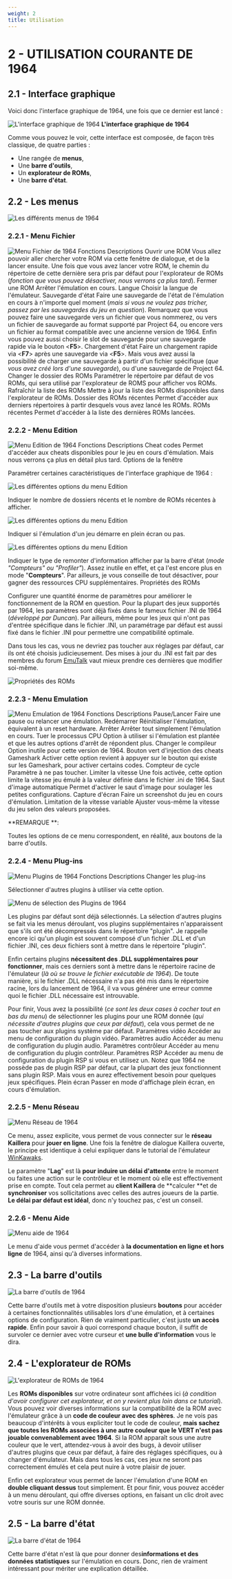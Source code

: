 ```yaml
---
weight: 2
title: Utilisation
---
```


# 2 - UTILISATION COURANTE DE 1964

## 2.1 - Interface graphique

Voici donc l'interface graphique de 1964, une fois que ce
dernier est lancé :

![L'interface graphique de 1964](/emulators/1964/configure/ihm.jpg)
**L'interface graphique de 1964**

Comme vous pouvez le voir, cette interface est
composée, de façon très classique, de
quatre parties :

* Une rangée de **menus**,
* Une **barre d'outils**,
* Un **explorateur de ROMs**,
* Une **barre d'état**.

## 2.2 - Les menus

![Les différents menus de 1964](/emulators/1964/configure/menus.jpg)

### 2.2.1 - Menu Fichier

![Menu Fichier de 1964](/emulators/1964/configure/fichier.jpg)
Fonctions
Descriptions
Ouvrir une ROM
Vous allez pouvoir aller chercher votre ROM via cette
fenêtre de dialogue, et de la lancer ensuite. Une fois que
vous avez lancer votre ROM, le chemin du répertoire de cette
dernière sera pris par défaut pour l'explorateur
de ROMs (_fonction que vous pouvez désactiver, nous
verrons ça plus tard_). Fermer une ROM
Arrêter l'émulation en cours. Langue
Choisir la langue de l'émulateur. Sauvegarde d'état
Faire une sauvegarde de l'état de
l'émulation en cours à n'importe quel moment
(_mais si vous ne voulez pas tricher, passez par les
sauvegardes du jeu en question_). Remarquez que vous pouvez
faire une
sauvegarde vers un fichier que vous nommerez, ou vers un fichier de
sauvegarde au format supporté par Project 64, ou encore vers
un fichier au format
compatible avec une ancienne version de 1964\. Enfin vous pouvez aussi
choisir le slot de sauvegarde pour une sauvegarde rapide via le bouton
<**F5**\>. Chargement d'état Faire un chargement rapide via <**F7**\>
après une sauvegarde via <**F5**\>.
Mais vous avez
aussi la possibilité de charger une sauvegarde à
partir d'un fichier spécifique (_que vous avez
créé lors d'une sauvegarde_), ou d'une
sauvegarde de Project 64\. Changer le dossier des ROMs
Paramétrer le répertoire par
défaut de vos ROMs, qui sera utilisé par
l'explorateur de ROMS pour afficher vos ROMs. Rafraîchir la liste des ROMs Mettre à jour la liste des ROMs disponibles
dans l'explorateur de ROMs. Dossier des ROMs récentes Permet d'accéder aux derniers
répertoires à partir desquels vous avez
lancé les ROMs. ROMs récentes Permet d'accéder à la liste des
dernières ROMs lancées.

### 2.2.2 - Menu Edition

![Menu Edition de 1964](/emulators/1964/configure/edition.jpg)
Fonctions
Descriptions
Cheat codes Permet d'accéder aux cheats disponibles pour
le jeu en cours d'émulation. Mais nous verrons ça
plus en détail plus tard. Options
de la fenêtre

Paramétrer certaines
caractéristiques de l'interface graphique de 1964 :

![Les différentes options du menu Edition](/emulators/1964/configure/fichier1.jpg)

Indiquer le nombre de dossiers récents et le
nombre de ROMs récentes à afficher.

![Les différentes options du menu Edition](/emulators/1964/configure/fichier2.jpg)

Indiquer si l'émulation d'un jeu
démarre en plein écran ou pas.

![Les différentes options du menu Edition](/emulators/1964/configure/fichier3.jpg)

Indiquer le type de remonter d'information afficher par
la barre d'état (_mode "Compteurs" ou "Profiler"_).
Assez inutile en effet, et ça l'est encore plus en mode "**Compteurs**".
Par ailleurs, je vous conseille de tout désactiver, pour
gagner des ressources CPU supplémentaires. Propriétés des ROMs

Configurer une quantité énorme de
paramètres pour améliorer le fonctionnement de
la ROM en question. Pour la plupart des jeux supportés par
1964, les paramètres sont déjà
fixés dans le fameux fichier .INI de 1964 (_développé
par Duncan_). Par ailleurs, même pour les jeux qui
n'ont pas d'entrée spécifique dans le fichier
.INI, un paramétrage par défaut est aussi
fixé dans le fichier .INI pour permettre une
compatibilité optimale.

Dans tous les cas, vous ne devriez pas toucher aux
réglages par défaut, car ils ont
été choisis judicieusement. Des mises
à jour du .INI est fait par des membres du forum [EmuTalk](http://www.emutalk.net/1964/)
vaut mieux prendre ces dernières que modifier
soi-même.

![Propriétés des ROMs](/emulators/1964/configure/proprieteROM.jpg)

### 2.2.3 - Menu Emulation

![Menu Emulation de 1964](/emulators/1964/configure/emulation.jpg)
Fonctions
Descriptions
Pause/Lancer Faire une pause ou relancer une émulation.
Redémarrer Réinitialiser l'émulation,
équivalent à un reset hardware.
Arrêter
Arrêter tout simplement
l'émulation en cours.
Tuer le processus CPU Option à utiliser si l'émulation
est plantée et que les autres options d'arrêt de
répondent plus.
Changer le compileur Option inutile pour cette version de 1964\. Bouton vert d'injection des cheats Gameshark Activer cette option revient à appuyer sur
le bouton qui existe sur les Gameshark, pour activer certains codes.
Compteur de cycle Paramètre à ne pas toucher.
Limiter la vitesse Une fois activée, cette option limite la
vitesse jeu émulé à la valeur
définie dans le fichier .ini de 1964\.
Saut d'image automatique Permet d'activer le saut d'image pour soulager les
petites configurations.
Capture d'écran Faire un screenshot du jeu en cours
d'émulation.
Limitation de la vitesse variable Ajuster vous-même la vitesse du jeu selon des
valeurs proposées.

**REMARQUE **:

Toutes les options de ce menu correspondent, en
réalité, aux boutons de la barre d'outils.

### 2.2.4 - Menu Plug-ins

![Menu Plugins de 1964](/emulators/1964/configure/plugins.jpg)
Fonctions
Descriptions
Changer les plug-ins

Sélectionner d'autres plugins à
utiliser via cette option.

![Menu de sélection des Plugins de 1964](/emulators/1964/configure/selectionplugins.jpg)

Les plugins par défaut sont
déjà sélectionnés. La
sélection d'autres plugins se fait via les menus
déroulant, vos plugins supplémentaires
n'apparaissent que s'ils ont
été décompressés dans le
répertoire "plugin". Je rappelle encore ici qu'un plugin est
souvent composé d'un fichier .DLL et d'un fichier .INI, ces
deux fichiers sont à mettre dans le répertoire
"plugin".

Enfin certains plugins **nécessitent
des .DLL supplémentaires pour fonctionner**,
mais ces derniers sont
à mettre dans le répertoire racine de
l'émulateur (_là où se trouve
le fichier exécutable de 1964_). De toute
manière, si le fichier .DLL nécessaire n'a pas
été
mis dans le répertoire racine, lors du lancement de 1964, il
va vous générer une erreur comme quoi le fichier
.DLL nécessaire est introuvable.

Pour finir, Vous avez la possibilité (_ce sont
les deux cases à cocher tout en bas du menu_) de
sélectionner les
plugins pour une ROM donnée (_qui
nécessite d'autres plugins que ceux par défaut_),
cela vous permet de
ne pas toucher aux plugins système par défaut. Paramètres vidéo Accéder au menu de configuration du plugin
vidéo. Paramètres audio Accéder au menu de configuration du plugin
audio.
Paramètres contrôleur Accéder au menu de configuration du plugin
contrôleur.
Paramètres RSP Accéder au menu de configuration du plugin
RSP si vous en utilisez un. Notez que 1964 ne possède pas
de plugin RSP par défaut, car la plupart des jeux
fonctionnent sans plugin RSP. Mais vous en aurez effectivement besoin
pour quelques jeux spécifiques.
Plein écran Passer en mode d'affichage plein écran, en
cours d'émulation.

### 2.2.5 - Menu Réseau

![Menu Réseau de 1964](/emulators/1964/configure/reseau.jpg)

Ce menu, assez explicite, vous permet de vous connecter sur le
**réseau Kaillera** pour **jouer
en ligne**. Une fois la fenêtre de dialogue
Kaillera ouverte, le principe est identique à celui
expliquer dans le tutorial de l'émulateur [WinKawaks](http://www.emunova.net/tutoriaux/winkawaks_page3.htm).

Le paramètre "**Lag**" est
là **pour induire un délai d'attente**
entre le moment ou faites une action sur le contrôleur et le
moment où elle est effectivement prise en compte. Tout cela
permet au **client Kaillera** de **calculer
**et de **synchroniser** vos
sollicitations avec celles des autres joueurs de la partie. **Le
délai par défaut est idéal**,
donc n'y touchez pas, c'est un conseil.

### 2.2.6 - Menu Aide

![Menu aide de 1964](/emulators/1964/configure/aide.jpg)

Le menu d'aide vous permet d'accéder à **la
documentation en ligne et hors ligne** de 1964, ainsi
qu'à diverses informations.

## 2.3 - La barre d'outils

![La barre d'outils de 1964](/emulators/1964/configure/barreoutils.jpg)

Cette barre d'outils met à votre disposition
plusieurs **boutons** pour accéder
à certaines fonctionnalités utilisables lors
d'une émulation, et à certaines options de
configuration. Rien de vraiment particulier, c'est juste **un
accès rapide**. Enfin pour savoir à
quoi correspond chaque bouton, il suffit de survoler ce dernier avec
votre curseur et **une bulle d'information**
vous le dira.

## 2.4 - L'explorateur de ROMs

![L'explorateur de ROMs de 1964](/emulators/1964/configure/browser.jpg)

Les **ROMs disponibles** sur votre
ordinateur sont affichées ici (_à
condition d'avoir configurer cet explorateur, et on y revient plus loin
dans ce tutorial_). Vous pouvez voir diverses informations
sur la compatibilité de la ROM avec l'émulateur
grâce à un **code de couleur avec des
sphères**. Je ne vois pas beaucoup
d'intérêts à vous expliciter tout le
code de couleur, **mais sachez que toutes les ROMs
associées à une autre couleur que le VERT n'est
pas jouable convenablement avec 1964**. Si la ROM
apparaît sous une autre couleur que le vert, attendez-vous
à avoir des bugs, à devoir utiliser d'autres
plugins que ceux par défaut, à faire des
réglages spécifiques, ou à changer
d'émulateur. Mais dans tous les cas, ces jeux ne seront pas
correctement émulés et cela peut nuire
à votre plaisir de jouer.

Enfin cet explorateur vous permet de lancer
l'émulation d'une ROM en **double cliquant
dessus** tout simplement. Et pour finir, vous pouvez
accéder à un menu déroulant, qui offre
diverses options, en faisant un clic droit avec votre souris sur une
ROM donnée.

## 2.5 - La barre d'état

![La barre d'état de 1964](/emulators/1964/configure/barreetat.jpg)

Cette barre d'état n'est là que pour
donner des**informations et des données
statistiques** sur l'émulation en cours. Donc,
rien de vraiment intéressant pour mériter une
explication détaillée.
